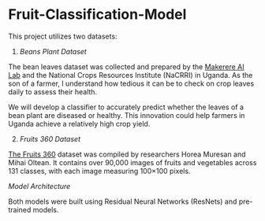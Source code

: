 # Fruit-Classification-Model
This project utilizes two datasets:

1. *Beans Plant Dataset*

The bean leaves dataset was collected and prepared by the [Makerere AI Lab](https://air.ug/dataset-details/2/) and the National Crops Resources Institute (NaCRRI) in Uganda. As the son of a farmer, I understand how tedious it can be to check on crop leaves daily to assess their health.

We will develop a classifier to accurately predict whether the leaves of a bean plant are diseased or healthy. This innovation could help farmers in Uganda achieve a relatively high crop yield.

2. *Fruits 360 Dataset*

[The Fruits 360](https://github.com/fruits-360) dataset was compiled by researchers Horea Muresan and Mihai Oltean. It contains over 90,000 images of fruits and vegetables across 131 classes, with each image measuring 100×100 pixels.

*Model Architecture*

Both models were built using Residual Neural Networks (ResNets) and pre-trained models.
